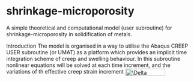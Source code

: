 # shrinkage-microporosity
A simple theoretical and computational model (user subroutine) for shrinkage-microporosity in solidification of metals. 

Introduction
The model is organised in a way to utilise the Abaqus CREEP USER subroutine (or UMAT) as a platform which provides an implicit time integration scheme of creep and swelling behaviour. In this subroutine nonlinear equations will be solved at each time increment, and the variations of th effective creep strain increment <img src="http://bit.ly/2RugcrY" align="center" border="0" alt=" \Delta  \varepsilon ^{cr} (=   \dot{ \varepsilon } _{e}dt  )" width="106" height="19" /> 
